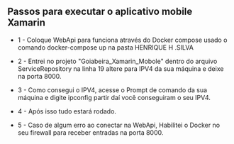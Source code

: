 ## Passos para executar o aplicativo mobile Xamarin

- 1 - Coloque WebApi para funciona através do Docker compose usado o comando docker-compose up na pasta HENRIQUE H .SILVA 

- 2 - Entrei no projeto "Goiabeira_Xamarin_Mobole" dentro do arquivo ServiceRepository na linha 19 altere para IPV4 da sua máquina e deixe na porta 8000.

- 3 - Como consegui o IPV4, acesse o Prompt de comando da sua máquina e digite ipconfig partir daí você conseguiram o seu IPV4.

- 4 - Após isso tudo estará rodado. 

- 5 - Caso de algum erro ao conectar na WebApi, Habilitei o Docker no seu firewall para receber entradas na porta 8000.
